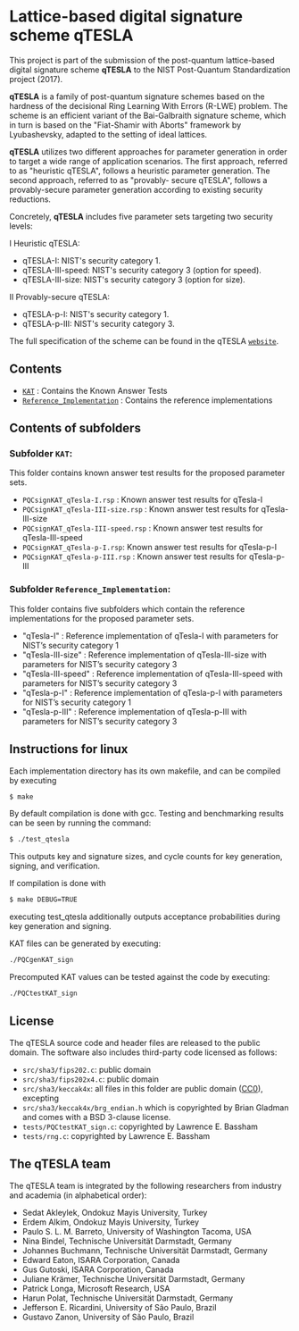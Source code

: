 # Lattice-based digital signature scheme **qTESLA**

This project is part of the submission of the post-quantum lattice-based digital signature
scheme **qTESLA** to the NIST Post-Quantum Standardization
project (2017). 

**qTESLA** is a family of post-quantum signature schemes based on the hardness of the decisional
Ring Learning With Errors (R-LWE) problem. 
The scheme is an efficient variant of the Bai-Galbraith signature scheme, which in
turn is based on the "Fiat-Shamir with Aborts" framework by Lyubashevsky, adapted
to the setting of ideal lattices.

**qTESLA** utilizes two different approaches for parameter generation in order to target a wide
range of application scenarios. The first approach, referred to as "heuristic qTESLA",
follows a heuristic parameter generation. The second approach, referred to as "provably-
secure qTESLA", follows a provably-secure parameter generation according to existing security
reductions.

Concretely, **qTESLA** includes five parameter sets targeting two security levels:

I  Heuristic qTESLA:

* qTESLA-I: NIST's security category 1.
* qTESLA-III-speed: NIST's security category 3 (option for speed).
* qTESLA-III-size: NIST's security category 3 (option for size).

II  Provably-secure qTESLA:

* qTESLA-p-I: NIST's security category 1.
* qTESLA-p-III: NIST's security category 3.

The full specification of the scheme can be found in the qTESLA [`website`](http://qtesla.org).

## Contents

- [`KAT`](KAT/)                     : Contains the Known Answer Tests
- [`Reference_Implementation`](Reference_Implementation) : Contains the reference implementations

## Contents of subfolders

### Subfolder `KAT`:
This folder contains known answer test results for the proposed parameter sets.

- `PQCsignKAT_qTesla-I.rsp` : Known answer test results for qTesla-I
- `PQCsignKAT_qTesla-III-size.rsp` : Known answer test results for qTesla-III-size
- `PQCsignKAT_qTesla-III-speed.rsp` : Known answer test results for qTesla-III-speed
- `PQCsignKAT_qTesla-p-I.rsp`: Known answer test results for qTesla-p-I
- `PQCsignKAT_qTesla-p-III.rsp` : Known answer test results for qTesla-p-III

### Subfolder `Reference_Implementation`:
This folder contains five subfolders which contain the reference implementations
for the proposed parameter sets.

- "qTesla-I" : Reference implementation of qTesla-I with parameters for
               NIST’s security category 1
- "qTesla-III-size" : Reference implementation of qTesla-III-size with parameters for
               NIST’s security category 3
- "qTesla-III-speed" : Reference implementation of qTesla-III-speed with parameters for
               NIST’s security category 3
- "qTesla-p-I" : Reference implementation of qTesla-p-I with parameters for
               NIST’s security category 1
- "qTesla-p-III" : Reference implementation of qTesla-p-III with parameters for
               NIST’s security category 3

## Instructions for linux

Each implementation directory has its own makefile, and can be compiled by executing

```sh
$ make
```

By default compilation is done with gcc. Testing and benchmarking results can be seen
by running the command:

```sh
$ ./test_qtesla
```

This outputs key and signature sizes, and cycle counts for key generation, signing,
and verification.

If compilation is done with

```sh
$ make DEBUG=TRUE
```

executing test_qtesla additionally outputs acceptance probabilities during key
generation and signing.

KAT files can be generated by executing:

```sh
./PQCgenKAT_sign
```

Precomputed KAT values can be tested against the code by executing:

```sh
./PQCtestKAT_sign
```

## License

The qTESLA source code and header files are released to the public domain.
The software also includes third-party code licensed as follows:

- `src/sha3/fips202.c`: public domain
- `src/sha3/fips202x4.c`: public domain
- `src/sha3/keccak4x`: all files in this folder are public domain  ([CC0](http://creativecommons.org/publicdomain/zero/1.0/)), excepting
- `src/sha3/keccak4x/brg_endian.h` which is copyrighted by Brian Gladman and comes with a BSD 3-clause license.
- `tests/PQCtestKAT_sign.c`: copyrighted by Lawrence E. Bassham 
- `tests/rng.c`: copyrighted by Lawrence E. Bassham

## The qTESLA team

The qTESLA team is integrated by the following researchers from industry and academia
(in alphabetical order):

- Sedat Akleylek, Ondokuz Mayis University, Turkey
- Erdem Alkim, Ondokuz Mayis University, Turkey
- Paulo S. L. M. Barreto, University of Washington Tacoma, USA
- Nina Bindel, Technische Universität Darmstadt, Germany
- Johannes Buchmann, Technische Universität Darmstadt, Germany
- Edward Eaton, ISARA Corporation, Canada
- Gus Gutoski, ISARA Corporation, Canada
- Juliane Krämer, Technische Universität Darmstadt, Germany
- Patrick Longa, Microsoft Research, USA
- Harun Polat, Technische Universität Darmstadt, Germany
- Jefferson E. Ricardini, University of São Paulo, Brazil
- Gustavo Zanon, University of São Paulo, Brazil
